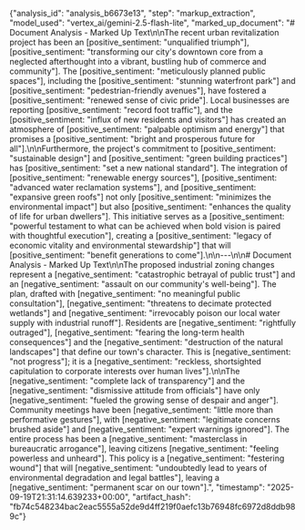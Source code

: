 {"analysis_id": "analysis_b6673e13", "step": "markup_extraction", "model_used": "vertex_ai/gemini-2.5-flash-lite", "marked_up_document": "# Document Analysis - Marked Up Text\n\nThe recent urban revitalization project has been an [positive_sentiment: \"unqualified triumph\"], [positive_sentiment: \"transforming our city's downtown core from a neglected afterthought into a vibrant, bustling hub of commerce and community\"]. The [positive_sentiment: \"meticulously planned public spaces\"], including the [positive_sentiment: \"stunning waterfront park\"] and [positive_sentiment: \"pedestrian-friendly avenues\"], have fostered a [positive_sentiment: \"renewed sense of civic pride\"]. Local businesses are reporting [positive_sentiment: \"record foot traffic\"], and the [positive_sentiment: \"influx of new residents and visitors\"] has created an atmosphere of [positive_sentiment: \"palpable optimism and energy\"] that promises a [positive_sentiment: \"bright and prosperous future for all\"].\n\nFurthermore, the project's commitment to [positive_sentiment: \"sustainable design\"] and [positive_sentiment: \"green building practices\"] has [positive_sentiment: \"set a new national standard\"]. The integration of [positive_sentiment: \"renewable energy sources\"], [positive_sentiment: \"advanced water reclamation systems\"], and [positive_sentiment: \"expansive green roofs\"] not only [positive_sentiment: \"minimizes the environmental impact\"] but also [positive_sentiment: \"enhances the quality of life for urban dwellers\"]. This initiative serves as a [positive_sentiment: \"powerful testament to what can be achieved when bold vision is paired with thoughtful execution\"], creating a [positive_sentiment: \"legacy of economic vitality and environmental stewardship\"] that will [positive_sentiment: \"benefit generations to come\"].\n\n---\n\n# Document Analysis - Marked Up Text\n\nThe proposed industrial zoning changes represent a [negative_sentiment: \"catastrophic betrayal of public trust\"] and an [negative_sentiment: \"assault on our community's well-being\"]. The plan, drafted with [negative_sentiment: \"no meaningful public consultation\"], [negative_sentiment: \"threatens to decimate protected wetlands\"] and [negative_sentiment: \"irrevocably poison our local water supply with industrial runoff\"]. Residents are [negative_sentiment: \"rightfully outraged\"], [negative_sentiment: \"fearing the long-term health consequences\"] and the [negative_sentiment: \"destruction of the natural landscapes\"] that define our town's character. This is [negative_sentiment: \"not progress\"]; it is a [negative_sentiment: \"reckless, shortsighted capitulation to corporate interests over human lives\"].\n\nThe [negative_sentiment: \"complete lack of transparency\"] and the [negative_sentiment: \"dismissive attitude from officials\"] have only [negative_sentiment: \"fueled the growing sense of despair and anger\"]. Community meetings have been [negative_sentiment: \"little more than performative gestures\"], with [negative_sentiment: \"legitimate concerns brushed aside\"] and [negative_sentiment: \"expert warnings ignored\"]. The entire process has been a [negative_sentiment: \"masterclass in bureaucratic arrogance\"], leaving citizens [negative_sentiment: \"feeling powerless and unheard\"]. This policy is a [negative_sentiment: \"festering wound\"] that will [negative_sentiment: \"undoubtedly lead to years of environmental degradation and legal battles\"], leaving a [negative_sentiment: \"permanent scar on our town\"].", "timestamp": "2025-09-19T21:31:14.639233+00:00", "artifact_hash": "fb74c548234bac2eac5555a52de9d4ff219f0aefc13b76948fc6972d8ddb989c"}